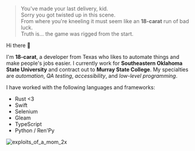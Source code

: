 > You've made your last delivery, kid.<br>
> Sorry you got twisted up in this scene.<br>
> From where you're kneeling it must seem like an **18-carat** run of bad luck.<br>
> Truth is... the game was rigged from the start.

Hi there 👋

I'm **18-carat**, a developer from Texas<!-- (as of 2025; if you're reading this in 2026, I will be a refugee up north, God willing) --> who likes to automate things and make people's jobs easier.
I currently work for **Southeastern Oklahoma State University** and contract out to **Murray State College**. 
My specialties are *automation*, *QA testing*, *accessibility*, and *low-level programming*.

I have worked with the following languages and frameworks:

- Rust <3
- Swift
- Selenium
- Gleam
- TypeScript
- Python / Ren'Py

![exploits_of_a_mom_2x](https://github.com/user-attachments/assets/39f8fb84-79bc-41a7-9193-493c4f8d94f4)
